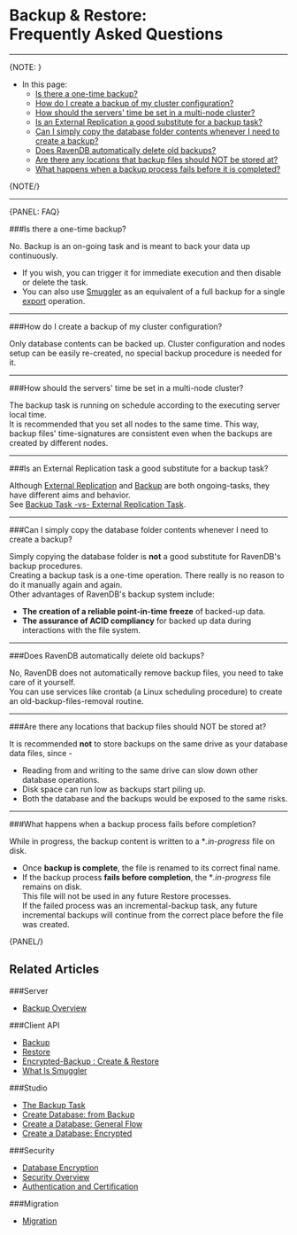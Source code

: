 ﻿# Backup & Restore: <br> Frequently Asked Questions  
---

{NOTE: }

* In this page:  
  * [Is there a one-time backup?](../../../../client-api/operations/maintenance/backup/faq#is-there-a-one-time-backup)  
  * [How do I create a backup of my cluster configuration?](../../../../client-api/operations/maintenance/backup/faq#how-do-i-create-a-backup-of-my-cluster-configuration)  
  * [How should the servers' time be set in a multi-node cluster?](../../../../client-api/operations/maintenance/backup/faq#how-should-the-servers-time-be-set-in-a-multi-node-cluster)  
  * [Is an External Replication a good substitute for a backup task?](../../../../client-api/operations/maintenance/backup/faq#is-an-external-replication-task-a-good-substitute-for-a-backup-task)  
  * [Can I simply copy the database folder contents whenever I need to create a backup?](../../../../client-api/operations/maintenance/backup/faq#can-i-simply-copy-the-database-folder-contents-whenever-i-need-to-create-a-backup)  
  * [Does RavenDB automatically delete old backups?](../../../../client-api/operations/maintenance/backup/faq#does-ravendb-automatically-delete-old-backups)  
  * [Are there any locations that backup files should NOT be stored at?](../../../../client-api/operations/maintenance/backup/faq#are-there-any-locations-that-backup-files-should-not-be-stored-at)  
  * [What happens when a backup process fails before it is completed?](../../../../client-api/operations/maintenance/backup/faq#what-happens-when-a-backup-process-fails-before-completion)  

{NOTE/}

---

{PANEL: FAQ}

###Is there a one-time backup?

No. Backup is an on-going task and is meant to back your data up continuously.  

* If you wish, you can trigger it for immediate execution and then disable or delete the task.  
* You can also use [Smuggler](../../../../client-api/smuggler/what-is-smuggler#what-is-smuggler) as an equivalent of a full backup for a single [export](../../../../client-api/smuggler/what-is-smuggler#export) operation.  

---

###How do I create a backup of my cluster configuration?  

Only database contents can be backed up. 
Cluster configuration and nodes setup can be easily re-created, no special backup procedure is needed for it.  

---

###How should the servers' time be set in a multi-node cluster?

The backup task is running on schedule according to the executing server local time.  
It is recommended that you set all nodes to the same time. This way, backup files' time-signatures are consistent even when the backups are created by different nodes.  

---

###Is an External Replication task a good substitute for a backup task?  

Although [External Replication](../../../../studio/database/tasks/ongoing-tasks/external-replication-task) 
and [Backup](../../../../client-api/operations/maintenance/backup/backup) 
are both ongoing-tasks, they have different aims and behavior.  
See [Backup Task -vs- External Replication Task](../../../../studio/database/tasks/ongoing-tasks/backup-task#backup-task--vs--replication-task).  

---

###Can I simply copy the database folder contents whenever I need to create a backup?  

Simply copying the database folder is **not** a good substitute for RavenDB's backup procedures.  
Creating a backup task is a one-time operation. There really is no reason to do it manually again and again.  
Other advantages of RavenDB's backup system include:  

* **The creation of a reliable point-in-time freeze** of backed-up data.  
* **The assurance of ACID compliancy** for backed up data during interactions with the file system.  

---

###Does RavenDB automatically delete old backups?  

No, RavenDB does not automatically remove backup files, you need to take care of it yourself.  
You can use services like crontab (a Linux scheduling procedure) to create an old-backup-files-removal routine.  

---

###Are there any locations that backup files should NOT be stored at?  

It is recommended **not** to store backups on the same drive as your database data files, since -  

* Reading from and writing to the same drive can slow down other database operations.  
* Disk space can run low as backups start piling up.  
* Both the database and the backups would be exposed to the same risks.  

---

###What happens when a backup process fails before completion?  

While in progress, the backup content is written to a **.in-progress* file on disk.  

* Once **backup is complete**, the file is renamed to its correct final name.  
* If the backup process **fails before completion**, the **.in-progress* file remains on disk.  
  This file will not be used in any future Restore processes.  
  If the failed process was an incremental-backup task, any future incremental backups will 
  continue from the correct place before the file was created.  

{PANEL/}

## Related Articles  
###Server  
- [Backup Overview](../../../../server/ongoing-tasks/backup-overview)

###Client API  
- [Backup](../../../../client-api/operations/maintenance/backup/backup)  
- [Restore](../../../../client-api/operations/maintenance/backup/restore)  
- [Encrypted-Backup : Create & Restore](../../../../client-api/operations/maintenance/backup/encrypted-backup)  
- [What Is Smuggler](../../../../client-api/smuggler/what-is-smuggler)  

###Studio  
- [The Backup Task](../../../../studio/database/tasks/ongoing-tasks/backup-task)  
- [Create Database: from Backup](../../../../studio/server/databases/create-new-database/from-backup)  
- [Create a Database: General Flow](../../../../studio/server/databases/create-new-database/general-flow)  
- [Create a Database: Encrypted](../../../../studio/server/databases/create-new-database/encrypted)  

###Security  
- [Database Encryption](../../../../server/security/encryption/database-encryption)  
- [Security Overview](../../../../server/security/overview)  
- [Authentication and Certification](../../../../server/security/authentication/certificate-configuration)  

###Migration  
- [Migration](../../../../migration/server/data-migration)   
